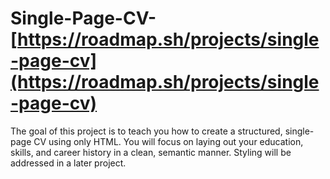 # Single-Page-CV- [https://roadmap.sh/projects/single-page-cv](https://roadmap.sh/projects/single-page-cv)

The goal of this project is to teach you how to create a structured, single-page CV using only HTML. You will focus on laying out your education, skills, and career history in a clean, semantic manner. Styling will be addressed in a later project.
